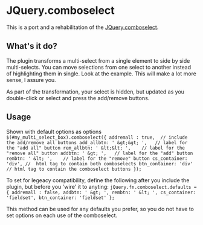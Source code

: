 JQuery.comboselect
==================
This is a port and a rehabilitation of the [JQuery.comboselect](http://plugins.jquery.com/project/comboselect).

What's it do?
-------------
The plugin transforms a multi-select from a single element to side by side multi-selects. You can move selections from one select to another instead of highlighting them in single.  Look at the example. This will make a lot more sense, I assure you.

As part of the transformation, your select is hidden, but updated as you double-click or select and press the add/remove buttons.

Usage
-----
Shown with default options as options
`$(#my_multi_select_box).comboselect({
    addremall : true,  // include the add/remove all buttons
		add_allbtn: ' &gt;&gt; ',   // label for the "add all" button
    rem_allbtn: ' &lt;&lt; ',    // label for the "remove all" button
		addbtn: ' &gt; ',   // label for the "add" button
    rembtn: ' &lt; ',    // label for the "remove" button
    cs_container: 'div', //  html tag to contain both comboselects
    btn_container: 'div' // html tag to contain the comboselect buttons
});`


To set for legeacy compatibility, define the following after you include the plugin, but before you 'wire' it to anyting:
`jQuery.fn.comboselect.defaults = {
    addremall : false,
		addbtn: ' &gt; ',
    rembtn: ' &lt; ',
    cs_container: 'fieldset',
    btn_container: 'fieldset'
};`

This method can be used for any defaults you prefer, so you do not have to set options on each use of the comboselect.